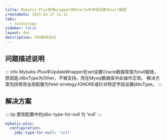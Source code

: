 ```yaml
---
title: Mybatis-Plus使用wrapper将Oracle中字段设置为null报错
createDate: 2025-03-27 11:15
tabs:
  - technology
sidebar: false
layout: doc
description: CMS修改测试
---
```

## 问题描述说明

::: info
Mybatis-Plus中UpdateWrapper在set设置Oracle数据库值为null报错，
原因是JdbcType为Other，不被支持。而在Mysql数据库中此操作正常。
解决方案包括修改全局配置为field-strategy:IGNORE或针对特定字段设置jdbcType。
:::

## 解决方案

::: tip
更改配置中的jdbc-type-for-null 为 'null'
:::

```yaml
mybatis-plus:
  configuration:
    jdbc-type-for-null: 'null'
```

<n-image width="300" object-fit="contain" src="/assets/2025/03/27-2.png"/>
